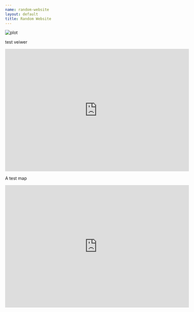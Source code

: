 ```yaml
--- 
name: random-website
layout: default
title: Random Website
---
```


<!--![plot](/images/hist_x.png)-->
![plot](/random-website/images/hist_x.png)

test veiwer

<iframe style="border: none;" height="400" width="600" src="http://phenocam.anu.edu.au/TERN_Discovery_01.html"></iframe>

A test map

<iframe style="border: none;" height="400" width="600" src="http://brawn.anu.edu.au:8081/geoexplorer/viewer/#maps/1"></iframe>

[1]: http://www.nectar.org.au/research-cloud/ "Nectar"

